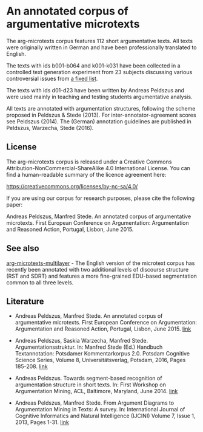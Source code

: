 An annotated corpus of argumentative microtexts
===============================================

The arg-microtexts corpus features 112 short argumentative texts. All texts
were originally written in German and have been professionally translated to
English.

The texts with ids b001-b064 and k001-k031 have been collected in a controlled
text generation experiment from 23 subjects discussing various controversial
issues from [a fixed list](topics_triggers.md).

The texts with ids d01-d23 have been written by Andreas Peldszus and were
used mainly in teaching and testing students argumentative analysis.

All texts are annotated with argumentation structures, following the scheme
proposed in Peldszus & Stede (2013). For inter-annotator-agreement scores see
Peldszus (2014). The (German) annotation guidelines are published in Peldszus, Warzecha, Stede (2016).



License
-------

The arg-microtexts corpus is released under a Creative Commons
Attribution-NonCommercial-ShareAlike 4.0 International License. You can find a
human-readable summary of the licence agreement here:

https://creativecommons.org/licenses/by-nc-sa/4.0/

If you are using our corpus for research purposes, please cite the following
paper:

Andreas Peldszus, Manfred Stede. An annotated corpus of argumentative 
microtexts. First European Conference on Argumentation: Argumentation and
Reasoned Action, Portugal, Lisbon, June 2015.



See also
--------

[arg-microtexts-multilayer](https://github.com/peldszus/arg-microtexts-multilayer) - The English version of the microtext corpus has recently been annotated with two additional levels of discourse structure (RST and SDRT) and features a more fine-grained EDU-based segmentation common to all three levels.



Literature
----------

* Andreas Peldszus, Manfred Stede. An annotated corpus of argumentative microtexts. First European Conference on Argumentation: Argumentation and Reasoned Action, Portugal, Lisbon, June 2015. [link](http://www.ling.uni-potsdam.de/~peldszus/eca2015-preprint.pdf)

* Andreas Peldszus, Saskia Warzecha, Manfred Stede. Argumentationsstruktur. In: Manfred Stede (Ed.) Handbuch Textannotation: Potsdamer Kommentarkorpus 2.0. Potsdam Cognitive Science Series, Volume 8, Universitätsverlag, Potsdam, 2016, Pages 185-208. [link](http://nbn-resolving.de/urn:nbn:de:kobv:517-opus4-82761)

* Andreas Peldszus. Towards segment-based recognition of argumentation structure in short texts. In: First Workshop on Argumentation Mining, ACL, Baltimore, Maryland, June 2014. [link](https://aclweb.org/anthology/W/W14/W14-2112.pdf)

* Andreas Peldszus, Manfred Stede. From Argument Diagrams to Argumentation Mining in Texts: A survey. In: International Journal of Cognitive Informatics and Natural Intelligence (IJCINI) Volume 7, Issue 1, 2013, Pages 1-31. [link](http://www.ling.uni-potsdam.de/~peldszus/ijcini2013-preprint.pdf)

